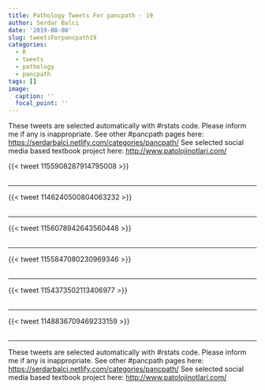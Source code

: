 ```yaml
---
title: Pathology Tweets For pancpath - 19
author: Serdar Balci
date: '2019-08-08'
slug: tweetsForpancpath19
categories:
  - R
  - tweets
  - pathology
  - pancpath
tags: []
image:
  caption: ''
  focal_point: ''
---
```



These tweets are selected automatically with #rstats code. Please inform me if any is inappropriate.
See other #pancpath pages here: https://serdarbalci.netlify.com/categories/pancpath/ 
See selected social media based textbook project here: http://www.patolojinotlari.com/

{{< tweet 1155908287914795008 >}}
<br>
<br>
<hr>
{{< tweet 1146240500804063232 >}}
<br>
<br>
<hr>
{{< tweet 1156078942643560448 >}}
<br>
<br>
<hr>
{{< tweet 1155847080230969346 >}}
<br>
<br>
<hr>
{{< tweet 1154373502113406977 >}}
<br>
<br>
<hr>
{{< tweet 1148836709469233159 >}}
<br>
<br>
<hr>


These tweets are selected automatically with #rstats code. Please inform me if any is inappropriate.
See other #pancpath pages here: https://serdarbalci.netlify.com/categories/pancpath/ 
See selected social media based textbook project here: http://www.patolojinotlari.com/
